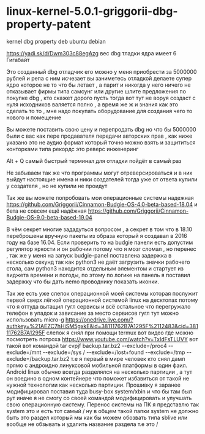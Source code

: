# linux-kernel-5.0.1-griggorii-dbg-property-patent
kernel dbg property deb ubuntu debian

https://yadi.sk/d/Dwm303c88egAzg вес dbg тладки ядра имеет 6 Гигабайт

Это созданный  dbg отладчик его можно у меня приобрести за 5000000 рублей и репа с ним исчезает 
вы заниметесь отладкой делаете супер ядро которое не то что бы летает , а парит и никогда у него ничего не отказывает 
фирмы типа самсунг или другие шлите предложения по покупке dbg , кто скажет дорого пусть тогда вот тут не воруя создаст с нуля
исходников валяется полно , а время же ж и знания как это сделать то то , мне надо покупать оборудование для создания чего то 
нового и помещение

Вы можете поставить свою цену и перепродать dbg но что бы 5000000 были с вас как пере продавателя передачи авторских прав , как ниже указано это не аудио формат который точно можно взять и защититься конторками типа рекордс это реверс инженеринг

Alt + Q самый быстрый терминал для отладки пойдёт в самый раз

Не забываем так же что программы могут отреверсироваться и в них выйдут настоящие имена и ники создателей тогда уже от ответа 
купили у создателя , но не купили не проидут

Так же вы можете попробовать мои операционные системы надежная https://github.com/Griggorii/Cinnamon-Budgie-OS-4.0-beta-based-18.04
 и бета не совсем ещё надёжная https://github.com/Griggorii/Cinnamon-Budgie-OS-9.0-beta-based-19.04 
 
 В чём секрет многие зададуться вопросом , а секрет в том что в 18.10 переброшены вручную пакеты из образа который я создавал в 2016 году на базе 16.04.  Если проверить то на budgie панели есть допустим регулятор яркости и он рабочии потому что я мозг сломал , но перенес , так же у меня на запуск budgie-panel поставлена задержка в несколько секунд так как python3 не даёт загрузить значки 
 рабочего стола, сам python3 находится отдельным элементом и стартует из виджета времени и погоды, по этому по логике на панель я поставил задержку что бы дать nemo проводнику показать иконки.
 
Так же есть уже слепок операционной моей системы которая послужит первой сверх лёгкой операционной системой linux на десктопах потому что я оттуда вытащил гугл сервисы и всё остальное что перегружало телефон в упадок и зависание за место сервисов гугл тут можно использовать micro-g https://onedrive.live.com/?authkey=%21AEZC7hHiSM5gxkE&id=38111762B7A1295F%2112483&cid=38111762B7A1295F слепок я снял при помощи termux вот видео где можно посмотреть потроха https://www.youtube.com/watch?v=TxIdFsTLUVY вот такой вот командой tar cvpjf backup.tar.bz2 --exclude=/proc4 --exclude=/mnt --exclude=/sys / --exclude=/lost+found --exclude=/tmp --exclude=/backup.tar.bz2 т.е я первый в мире человек кто снял дамп прямо с андроидно линуксовой мобильной платформы в один фаил.
Android linux обычно всегда разделялся на несколько партиции , а тут он воедино в одном контейнере что поможет избавиться от такой не нужной технологии как несколько партиции.
Прошивку я заранее модифицировал поставил туда busy-box system/xbin и что бы там был рут иначе я не смогу со своей командой модифицировать и улучшать свою операционную систему.
Перенос системы на ПК я представлю так system это и есть тот самый /  ну в общем такой папки system не должно быть это раздел который мы как бы можем обозвать типа sblive или вообще не обзывать и удалить название раздела т.е это /


